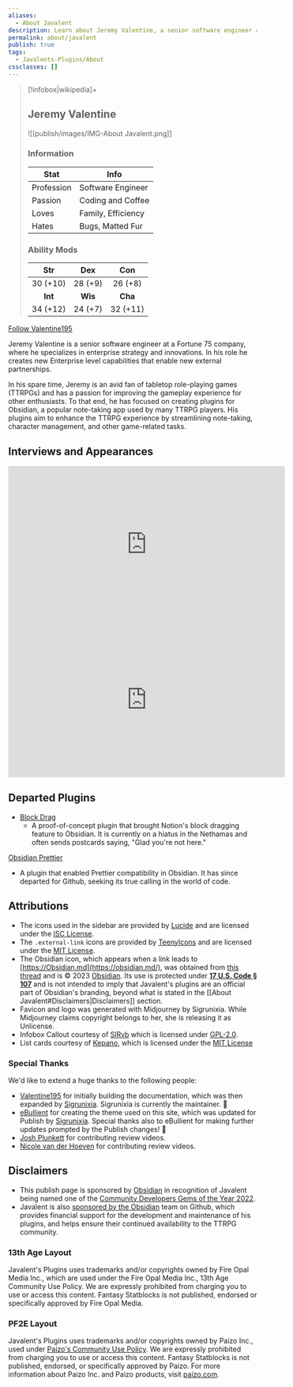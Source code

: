```yaml
---
aliases:
  - About Javalent
description: Learn about Jeremy Valentine, a senior software engineer and creator of plugins for the Obsidian note-taking app, aimed at enhancing the gameplay experience for tabletop role-playing game (TTRPG) enthusiasts.
permalink: about/javalent
publish: true
tags:
  - Javalents-Plugins/About
cssclasses: []
---
```


> [!infobox|wikipedia]+
> ## Jeremy Valentine
> ![[publish/images/IMG-About Javalent.png]]
> ### Information
> | Stat | Info |
> |---|---|
> | Profession | Software Engineer |
> | Passion | Coding and Coffee |
> | Loves | Family, Efficiency |
> | Hates | Bugs, Matted Fur |
> ### Ability Mods
> | **Str** | **Dex** | **Con** | 
> |:---:|:---:|:---:|
> | 30 (+10) | 28 (+9) | 26 (+8) |
> | **Int** | **Wis** | **Cha** |
> |34 (+12) | 24 (+7) | 32 (+11) |



[Follow Valentine195](https://github.com/valentine195 "Users")

Jeremy Valentine is a senior software engineer at a Fortune 75 company, where he specializes in enterprise strategy and innovations. In his role he creates new Enterprise level capabilities that enable new external partnerships. 

In his spare time, Jeremy is an avid fan of tabletop role-playing games (TTRPGs) and has a passion for improving the gameplay experience for other enthusiasts. To that end, he has focused on creating plugins for Obsidian, a popular note-taking app used by many TTRPG players. His plugins aim to enhance the TTRPG experience by streamlining note-taking, character management, and other game-related tasks.

## Interviews and Appearances

<iframe width="560" height="315" src="https://www.youtube-nocookie.com/embed/2Jm5lZWy-0Y" title="YouTube video player" frameborder="0" allow="accelerometer; autoplay; clipboard-write; encrypted-media; gyroscope; picture-in-picture; web-share" allowfullscreen></iframe>

<iframe width="560" height="315" src="https://www.youtube-nocookie.com/embed/Ovqu_1aW3Sw?start=107" title="YouTube video player" frameborder="0" allow="accelerometer; autoplay; clipboard-write; encrypted-media; gyroscope; picture-in-picture; web-share" allowfullscreen></iframe>

## Departed Plugins

- [Block Drag](https://github.com/valentine195/obsidian-block-drag "Github")
	- A proof-of-concept plugin that brought Notion's block dragging feature to Obsidian. It is currently on a hiatus in the Nethamas and often sends postcards saying, "Glad you're not here."

[Obsidian Prettier](https://github.com/valentine195/obsidian-prettier "Github")
- A plugin that enabled Prettier compatibility in Obsidian. It has since departed for Github, seeking its true calling in the world of code.

## Attributions

- The icons used in the sidebar are provided by [Lucide](https://lucide.dev/) and are licensed under the [ISC License](https://lucide.dev/license).
- The `.external-link` icons are provided by [TeenyIcons](https://teenyicons.com/) and are licensed under the [MIT License](https://github.com/teenyicons/teenyicons/blob/master/LICENSE "Github").
- The Obsidian icon, which appears when a link leads to [https://Obsidian.md](https://obsidian.md/), was obtained from [this thread](https://forum.obsidian.md/t/is-there-a-svg-icon-of-obsidian/20075/4) and is © 2023 [Obsidian](http://obsidian.md/ "Obsidian"). Its use is protected under **[17 U.S. Code § 107](https://www.copyright.gov/title17/92chap1.html#107)** and is not intended to imply that Javalent's plugins are an official part of Obsidian's branding, beyond what is stated in the [[About Javalent#Disclaimers|Disclaimers]] section.
- Favicon and logo was generated with Midjourney by Sigrunixia. While Midjourney claims copyright belongs to her, she is releasing it as Unlicense. 
- Infobox Callout courtesy of [SlRvb](https://github.com/SlRvb/Obsidian--ITS-Theme "Github") which is licensed under [GPL-2.0](https://github.com/SlRvb/Obsidian--ITS-Theme/blob/main/LICENSE "Github").
- List cards courtesy of [Kepano](https://github.com/kepano/obsidian-minimal "Github"), which is licensed under the [MIT License](https://github.com/kepano/obsidian-minimal#MIT-1-ov-file "Github")

### Special Thanks

We'd like to extend a huge thanks to the following people:

-   [Valentine195](https://github.com/valentine195 "Github") for initially building the documentation, which was then expanded by [Sigrunixia](https://github.com/sigrunixia "Github"). Sigrunixia is currently the maintainer. 🐲
-   [eBullient](https://github.com/ebullient/obsidian-theme-ebullientworks "Github") for creating the theme used on this site, which was updated for Publish by [Sigrunixia](https://github.com/sigrunixia "Github"). Special thanks also to eBullient for making further updates prompted by the Publish changes! 💞
-   [Josh Plunkett](https://www.youtube.com/@JoshPlunkett "Youtube") for contributing review videos.
-   [Nicole van der Hoeven](https://www.youtube.com/@nicolevdh "Youtube") for contributing review videos.

## Disclaimers

- This publish page is sponsored by [Obsidian](http://obsidian.md/ "Obsidian") in recognition of Javalent being named one of the [Community Developers Gems of the Year 2022](https://forum.obsidian.md/t/gems-of-the-year-2022-winners/54903 "Github"). 
- Javalent is also [sponsored by the Obsidian](https://github.com/valentine195 "Github") team on Github, which provides financial support for the development and maintenance of his plugins, and helps ensure their continued availability to the TTRPG community.

### 13th Age Layout

Javalent's Plugins uses trademarks and/or copyrights owned by Fire Opal Media Inc., which are used under the Fire Opal Media Inc., 13th Age Community Use Policy. We are expressly prohibited from charging you to use or access this content. Fantasy Statblocks is not published, endorsed or specifically approved by Fire Opal Media.

### PF2E Layout

Javalent's Plugins uses trademarks and/or copyrights owned by Paizo Inc., used under [Paizo's Community Use Policy](http://www.paizo.com/communityuse). We are expressly prohibited from charging you to use or access this content. Fantasy Statblocks is not published, endorsed, or specifically approved by Paizo. For more information about Paizo Inc. and Paizo products, visit [paizo.com](http://www.paizo.com).
